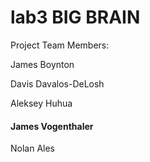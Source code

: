 # lab3 BIG BRAIN
Project Team Members:

James Boynton

Davis Davalos-DeLosh

Aleksey Huhua
#### James Vogenthaler

Nolan Ales
